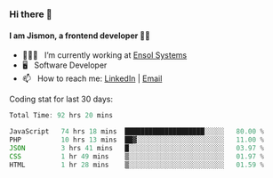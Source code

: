 ### Hi there 👋

#### I am Jismon, a frontend developer 👦🏻

- 🧑🏻‍💻   &nbsp; I’m currently working at <a href='https://www.ensolsystems.com/' target="_blank">Ensol Systems</a>
- 🖥   &nbsp; Software Developer
- 📫   &nbsp; How to reach me: <a href='https://www.linkedin.com/in/jismonthomas/'>LinkedIn</a> | <a href='mailto:hellojismonthomas@gmail.com'>Email</a>

Coding stat for last 30 days:
<!--START_SECTION:waka-->

```javascript
Total Time: 92 hrs 20 mins

JavaScript   74 hrs 18 mins  ████████████████████░░░░░   80.00 %
PHP          10 hrs 13 mins  ██▓░░░░░░░░░░░░░░░░░░░░░░   11.00 %
JSON         3 hrs 41 mins   █░░░░░░░░░░░░░░░░░░░░░░░░   03.97 %
CSS          1 hr 49 mins    ▒░░░░░░░░░░░░░░░░░░░░░░░░   01.97 %
HTML         1 hr 28 mins    ▒░░░░░░░░░░░░░░░░░░░░░░░░   01.59 %
```

<!--END_SECTION:waka-->

<!--
**jismonthomas/jismonthomas** is a ✨ _special_ ✨ repository because its `README.md` (this file) appears on your GitHub profile.

Here are some ideas to get you started:

- 🔭 I’m currently working on ...
- 🌱 I’m currently learning ...
- 👯 I’m looking to collaborate on ...
- 🤔 I’m looking for help with ...
- 💬 Ask me about ...
- 📫 How to reach me: ...
- 😄 Pronouns: ...
- ⚡ Fun fact: ...
-->
